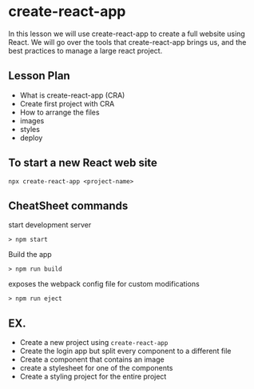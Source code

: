 # create-react-app

In this lesson we will use create-react-app to create a full website using React.
We will go over the tools that create-react-app brings us, and the best practices to manage a large react project.

## Lesson Plan

- What is create-react-app (CRA)
- Create first project with CRA
- How to arrange the files
- images
- styles
- deploy

## To start a new React web site

```
npx create-react-app <project-name>
```

## CheatSheet commands

start development server

```
> npm start
```

Build the app

```
> npm run build
```

exposes the webpack config file
for custom modifications

```
> npm run eject
```

## EX.

- Create a new project using `create-react-app`
- Create the login app but split every component to a different file
- Create a component that contains an image
- create a stylesheet for one of the components
- Create a styling project for the entire project

